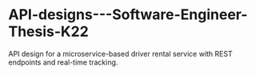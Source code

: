 # API-designs---Software-Engineer-Thesis-K22
API design for a microservice-based driver rental service with REST endpoints and real-time tracking.
